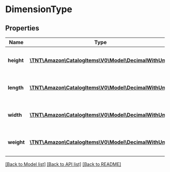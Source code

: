 # DimensionType

## Properties
Name | Type | Description | Notes
------------ | ------------- | ------------- | -------------
**height** | [**\TNT\Amazon\CatalogItems\V0\Model\DecimalWithUnits**](DecimalWithUnits.md) | The height attribute of the dimension. | [optional] 
**length** | [**\TNT\Amazon\CatalogItems\V0\Model\DecimalWithUnits**](DecimalWithUnits.md) | The length attribute of the dimension. | [optional] 
**width** | [**\TNT\Amazon\CatalogItems\V0\Model\DecimalWithUnits**](DecimalWithUnits.md) | The width attribute of the dimension. | [optional] 
**weight** | [**\TNT\Amazon\CatalogItems\V0\Model\DecimalWithUnits**](DecimalWithUnits.md) | The weight attribute of the dimension. | [optional] 

[[Back to Model list]](../README.md#documentation-for-models) [[Back to API list]](../README.md#documentation-for-api-endpoints) [[Back to README]](../README.md)



